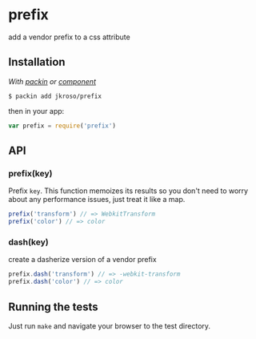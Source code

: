 
# prefix

  add a vendor prefix to a css attribute

## Installation

_With [packin](//github.com/jkroso/packin) or [component](//github.com/component/component)_

    $ packin add jkroso/prefix

then in your app:

```js
var prefix = require('prefix')
```

## API

### prefix(key)

  Prefix `key`. This function memoizes its results so you don't need to worry about any performance issues, just treat it like a map.

```js
prefix('transform') // => WebkitTransform
prefix('color') // => color
```

### dash(key)

  create a dasherize version of a vendor prefix

```js
prefix.dash('transform') // => -webkit-transform
prefix.dash('color') // => color
```

## Running the tests

Just run `make` and navigate your browser to the test directory.
